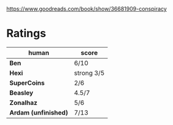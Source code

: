 <!-- TITLE: Conspiracy: Peter Thiel, Hulk Hogan, Gawker, and the Anatomy of Intrigue -->
<!-- SUBTITLE: A quick summary of Conspiracy: Peter Thiel, Hulk Hogan, Gawker, and the Anatomy of Intrigue -->
https://www.goodreads.com/book/show/36681909-conspiracy

# Ratings
| human | score |
| --- | --- |
| **Ben** | 6/10 |
| **Hexi** | strong  3/5 |
| **SuperCoins** | 2/6 |
| **Beasley** | 4.5/7 |
| **Zonalhaz** | 5/6 |
| **Ardam (unfinished)** | 7/13 |